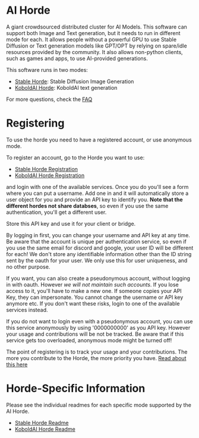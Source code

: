# AI Horde

A giant crowdsourced distributed cluster for AI Models. This software can support both Image and Text generation, but it needs to run in different mode for each. 
It allows people without a powerful GPU to use Stable Diffusion or Text generation models like GPT/OPT by relying on spare/idle resources provided by the community.
It also allows non-python clients, such as games and apps, to use AI-provided generations.

This software runs in two modes:
   * [Stable Horde](https://stablehorde.net): Stable Diffusion Image Generation
   * [KoboldAI Horde](https://koboldai.net): KoboldAI text generation

For more questions, check the [FAQ](FAQ.md)

# Registering

To use the horde you need to have a registered account, or use anonymous mode.

To register an account, go to the Horde you want to use:
   * [Stable Horde Registration](https://stablehorde.net/register)
   * [KoboldAI Horde Registration](https://koboldai.net/register)

and login with one of the available services. Once you do you'll see a form where you can put a username. Add one in and it will automatically store a user object for you and provide an API key to identify you. **Note that the different hordes not share databses**, so even if you use the same authentication, you'll get a different user.

Store this API key and use it for your client or bridge.

By logging in first, you can change your username and API key at any time. 
Be aware that the account is unique per authentication service, so even if you use the same email for discord and google, your user ID will be different for each!
We don't store any identifiable information other than the ID string sent by the oauth for your user. We only use this for user uniqueness, and no other purpose.

If you want, you can also create a pseudonymous account, without logging in with oauth. However *we will not maintain such accounts*. If you lose access to it, you'll have to make a new one. If someone copies your API Key, they can impersonate. You cannot change the username or API key anymore etc. If you don't want these risks, login to one of the available services instead.

If you do not want to login even with a pseudonymous account, you can use this service anonymously by using '0000000000' as you API key. However your usage and contributions will be not be tracked. Be aware that if this service gets too overloaded, anonymous mode might be turned off!

The point of registering is to track your usage and your contributions. The more you contribute to the Horde, the more priority you have. [Read about this here](https://dbzer0.com/blog/the-kudos-based-economy-for-the-koboldai-horde/)

# Horde-Specific Information

Please see the individual readmes for each specific mode supported by the AI Horde.

   * [Stable Horde Readme](README_StableHorde.md)
   * [KoboldAI Horde Readme](README_KoboldAIHorde.md)
